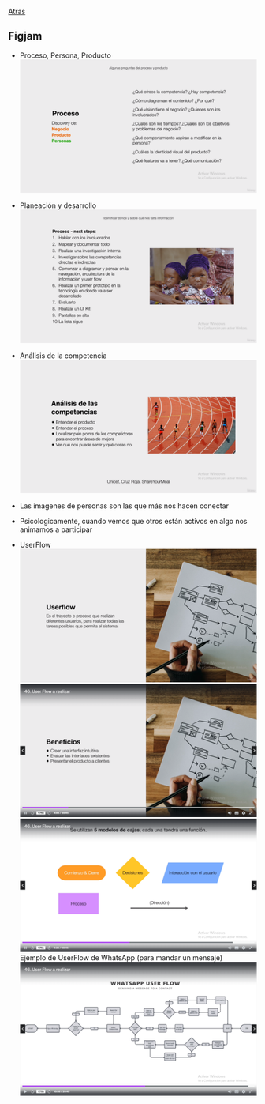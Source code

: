 [Atras](../../README.md)

## Figjam

- Proceso, Persona, Producto
![](./img/Captura%20de%20pantalla%20(256).png)

- Planeación y desarrollo
![](./img/Captura%20de%20pantalla%20(257).png)

- Análisis de la competencia
![](./img/Captura%20de%20pantalla%20(258).png)

- Las imagenes de personas son las que más nos hacen conectar
- Psicologicamente, cuando vemos que otros están activos en algo nos animamos a participar

- UserFlow
![](./img/Captura%20de%20pantalla%20(260).png)
![](./img/Captura%20de%20pantalla%20(261).png)
![](./img/Captura%20de%20pantalla%20(262).png)
Ejemplo de UserFlow de WhatsApp (para mandar un mensaje)
![](./img/Captura%20de%20pantalla%20(263).png)